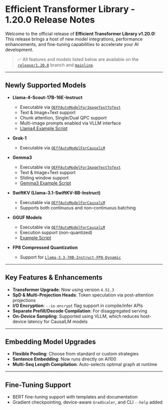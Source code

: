 # Efficient Transformer Library - 1.20.0 Release Notes

Welcome to the official release of **Efficient Transformer Library v1.20.0**! This release brings a host of new model integrations, performance enhancements, and fine-tuning capabilities to accelerate your AI development.

> ✅ All features and models listed below are available on the [`release/1.20.0`](https://github.com/quic/efficient-transformers/tree/release/v1.20.0) branch and [`mainline`](https://github.com/quic/efficient-transformers/tree/main).

---

## Newly Supported Models

- **Llama-4-Scout-17B-16E-Instruct**
  - Executable via [`QEFFAutoModelForImageTextToText`](#QEFFAutoModelForImageTextToText)
  - Text & Image+Text support
  - Chunk attention, Single/Dual QPC support
  - Multi-image prompts enabled via VLLM interface
  - [Llama4 Example Script](https://github.com/quic/efficient-transformers/blob/main/examples/llama4_example.py)

- **Grok-1**
  - Executable via [`QEffAutoModelForCausalLM`](#QEffAutoModelForCausalLM)

- **Gemma3**
  - Executable via [`QEFFAutoModelForImageTextToText`](#QEFFAutoModelForImageTextToText)
  - Text & Image+Text support
  - Sliding window support
  - [Gemma3 Example Script](https://github.com/quic/efficient-transformers/blob/main/examples/gemma3_example/gemma3_mm.py)


- **SwiftKV (Llama-3.1-SwiftKV-8B-Instruct)**
  - Executable via [`QEffAutoModelForCausalLM`](#QEffAutoModelForCausalLM)
  - Supports both continuous and non-continuous batching

- **GGUF Models**
  - Executable via [`QEffAutoModelForCausalLM`](#QEffAutoModelForCausalLM)
  - Execution support (non-quantized)
  - [Example Script](https://github.com/quic/efficient-transformers/blob/main/examples/basic_gguf_models.py)

- **FP8 Compressed Quantization**
  - Support for [`Llama-3.3-70B-Instruct-FP8-Dynamic`](https://huggingface.co/Infermatic/Llama-3.3-70B-Instruct-FP8-Dynamic)

---

## Key Features & Enhancements

- **Transformer Upgrade**: Now using version `4.51.3`
- **SpD & Multi-Projection Heads**: Token speculation via post-attention projections
- **I/O Encryption**: `--io-encrypt` flag support in compile/infer APIs
- **Separate Prefill/Decode Compilation**: For disaggregated serving
- **On-Device Sampling**: Supported using VLLM, which reduces host-device latency for CausalLM models

---

## Embedding Model Upgrades

- **Flexible Pooling**: Choose from standard or custom strategies
- **Sentence Embedding**: Now runs directly on AI100
- **Multi-Seq Length Compilation**: Auto-selects optimal graph at runtime

---

## Fine-Tuning Support

- BERT fine-tuning support with templates and documentation
- Gradient checkpointing, device-aware `GradScaler`, and CLI `--help` added
